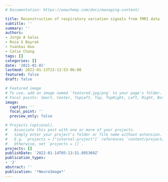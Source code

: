```yaml
---
# Documentation: https://wowchemy.com/docs/managing-content/

title: Reconstruction of respiratory variation signals from fMRI data
subtitle: ''
summary: ''
authors:
- Jorge A Salas
- Roza G Bayrak
- Yuankai Huo
- Catie Chang
tags: []
categories: []
date: '2021-01-01'
lastmod: 2022-01-13T23:13:53-06:00
featured: false
draft: false

# Featured image
# To use, add an image named `featured.jpg/png` to your page's folder.
# Focal points: Smart, Center, TopLeft, Top, TopRight, Left, Right, BottomLeft, Bottom, BottomRight.
image:
  caption: ''
  focal_point: ''
  preview_only: false

# Projects (optional).
#   Associate this post with one or more of your projects.
#   Simply enter your project's folder or file name without extension.
#   E.g. `projects = ["internal-project"]` references `content/project/deep-learning/index.md`.
#   Otherwise, set `projects = []`.
projects: []
publishDate: '2022-01-14T05:13:51.895360Z'
publication_types:
- '2'
abstract: ''
publication: '*NeuroImage*'
---
```


